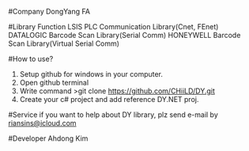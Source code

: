 ﻿#Company
DongYang FA

#Library Function
LSIS PLC Communication Library(Cnet, FEnet)
DATALOGIC Barcode Scan Library(Serial Comm)
HONEYWELL Barcode Scan Library(Virtual Serial Comm)

#How to use?
1. Setup github for windows in your computer.
2. Open github terminal 
3. Write command >git clone https://github.com/CHiiLD/DY.git
4. Create your c# project and add reference DY.NET proj.

#Service 
if you want to help about DY library, plz send e-mail by riansins@icloud.com

#Developer
Ahdong Kim
